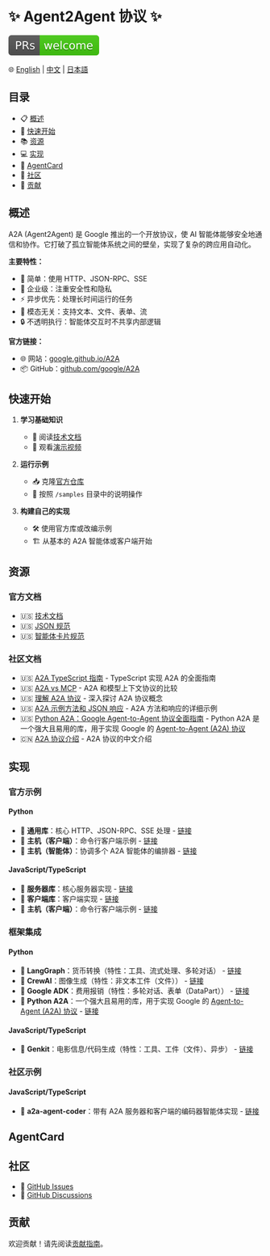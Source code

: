 # ✨ Agent2Agent 协议 ✨

![PR Welcome](/images/prs-welcome.svg)

🌐 [English](README.md) | [中文](README.zh-CN.md) | [日本語](README.ja-JP.md)

## 目录

- 📋 [概述](#概述)
- 🚀 [快速开始](#快速开始)
- 📚 [资源](#资源)
- 💻 [实现](#实现)
- 🎴 [AgentCard](#agentcard)
- 👥 [社区](#社区)
- 🤝 [贡献](#贡献)

## 概述

A2A (Agent2Agent) 是 Google 推出的一个开放协议，使 AI 智能体能够安全地通信和协作。它打破了孤立智能体系统之间的壁垒，实现了复杂的跨应用自动化。

**主要特性：**
- 🎯 简单：使用 HTTP、JSON-RPC、SSE
- 🏢 企业级：注重安全性和隐私
- ⚡ 异步优先：处理长时间运行的任务
- 🔄 模态无关：支持文本、文件、表单、流
- 🔒 不透明执行：智能体交互时不共享内部逻辑

**官方链接：**
- 🌐 网站：[google.github.io/A2A](https://google.github.io/A2A)
- 📦 GitHub：[github.com/google/A2A](https://github.com/google/A2A)

## 快速开始

1. **学习基础知识**
   - 📖 阅读[技术文档](https://google.github.io/A2A/#/documentation)
   - 🎥 观看[演示视频](https://storage.googleapis.com/gweb-developer-goog-blog-assets/original_videos/A2A_demo_v4.mp4)

2. **运行示例**
   - 📥 克隆[官方仓库](https://github.com/google/A2A)
   - 📝 按照 `/samples` 目录中的说明操作

3. **构建自己的实现**
   - 🛠️ 使用官方库或改编示例
   - 🏗️ 从基本的 A2A 智能体或客户端开始

## 资源

### 官方文档
- 🇺🇸 [技术文档](https://google.github.io/A2A/#/documentation)
- 🇺🇸 [JSON 规范](https://github.com/google/A2A/tree/main/specification/json)
- 🇺🇸 [智能体卡片规范](https://google.github.io/A2A/#/documentation?id=agent-card)

### 社区文档
- 🇺🇸 [A2A TypeScript 指南](docs/a2a-typescript-guide.md) - TypeScript 实现 A2A 的全面指南
- 🇺🇸 [A2A vs MCP](docs/a2a-vs-mcp.md) - A2A 和模型上下文协议的比较
- 🇺🇸 [理解 A2A 协议](docs/understanding-a2a-protocol.md) - 深入探讨 A2A 协议概念
- 🇺🇸 [A2A 示例方法和 JSON 响应](docs/a2a-sample-methods-and-json-responses.md) - A2A 方法和响应的详细示例
- 🇺🇸 [Python A2A：Google Agent-to-Agent 协议全面指南](docs/python-a2a.md) - Python A2A 是一个强大且易用的库，用于实现 Google 的 [Agent-to-Agent (A2A) 协议](https://google.github.io/A2A/)
- 🇨🇳 [A2A 协议介绍](https://mp.weixin.qq.com/s/ySDTLuWvJeO9n7uBw2XxmQ) - A2A 协议的中文介绍

## 实现

### 官方示例

#### Python
- 🐍 **通用库**：核心 HTTP、JSON-RPC、SSE 处理 - [链接](https://github.com/google/A2A/tree/main/samples/python/common)
- 🐍 **主机（客户端）**：命令行客户端示例 - [链接](https://github.com/google/A2A/tree/main/samples/python/hosts/cli)
- 🐍 **主机（智能体）**：协调多个 A2A 智能体的编排器 - [链接](https://github.com/google/A2A/tree/main/samples/python/hosts/multiagent)

#### JavaScript/TypeScript
- 🚀 **服务器库**：核心服务器实现 - [链接](https://github.com/google/A2A/tree/main/samples/js/src/server)
- 🚀 **客户端库**：客户端实现 - [链接](https://github.com/google/A2A/tree/main/samples/js/src/client)
- 🚀 **主机（客户端）**：命令行客户端示例 - [链接](https://github.com/google/A2A/blob/main/samples/js/src/cli.ts)

### 框架集成

#### Python
- 🐍 **LangGraph**：货币转换（特性：工具、流式处理、多轮对话） - [链接](https://github.com/google/A2A/tree/main/samples/python/agents/langgraph)
- 🐍 **CrewAI**：图像生成（特性：非文本工件（文件）） - [链接](https://github.com/google/A2A/tree/main/samples/python/agents/crewai)
- 🐍 **Google ADK**：费用报销（特性：多轮对话、表单（DataPart）） - [链接](https://github.com/google/A2A/tree/main/samples/python/agents/google_adk)
- 🐍 **Python A2A**：一个强大且易用的库，用于实现 Google 的 [Agent-to-Agent (A2A) 协议](https://google.github.io/A2A/) - [链接](https://github.com/themanojdesai/python-a2a)

#### JavaScript/TypeScript
- 🚀 **Genkit**：电影信息/代码生成（特性：工具、工件（文件）、异步） - [链接](https://github.com/google/A2A/tree/main/samples/js/src/agents)

### 社区示例

#### JavaScript/TypeScript
- 🚀 **a2a-agent-coder**：带有 A2A 服务器和客户端的编码器智能体实现 - [链接](https://github.com/sing1ee/a2a-agent-coder)

## AgentCard

## 社区

- 🐛 [GitHub Issues](https://github.com/google/A2A/issues)
- 💬 [GitHub Discussions](https://github.com/google/A2A/discussions/)

## 贡献

欢迎贡献！请先阅读[贡献指南](CONTRIBUTING.md)。 